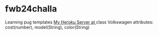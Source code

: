 # fwb24challa
Learning pug templates
[My Heroku Server at ](https://fwb24challa.herokuapp.com/)
class Volkswagen attributes: cost(number), model(String), color(String)